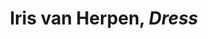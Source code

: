 ---
title: Iris van Herpen, *Dress*
layout: entry
presentation: side-by-side
object:
  - id: ptl-25107
order: 454
menu: false
---